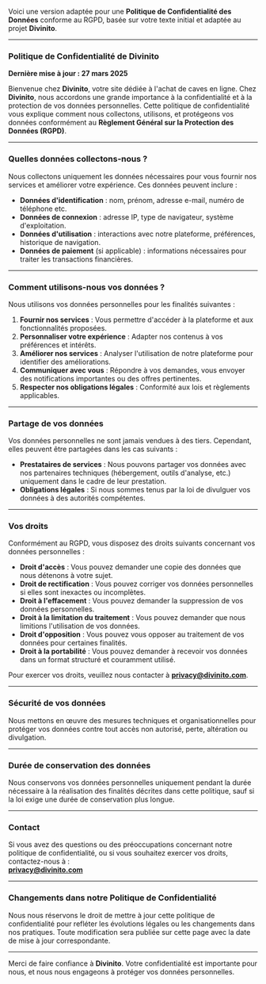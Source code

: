 Voici une version adaptée pour une **Politique de Confidentialité des Données** conforme au RGPD, basée sur votre texte initial et adaptée au projet **Divinito**.

---

### **Politique de Confidentialité de Divinito**  

**Dernière mise à jour : 27 mars 2025**

Bienvenue chez **Divinito**, votre site dédiée à l'achat de caves en ligne. Chez **Divinito**, nous accordons une grande importance à la confidentialité et à la protection de vos données personnelles. Cette politique de confidentialité vous explique comment nous collectons, utilisons, et protégeons vos données conformément au **Règlement Général sur la Protection des Données (RGPD)**.

---

### **Quelles données collectons-nous ?**  
Nous collectons uniquement les données nécessaires pour vous fournir nos services et améliorer votre expérience. Ces données peuvent inclure :  

- **Données d'identification** : nom, prénom, adresse e-mail, numéro de téléphone etc.  
- **Données de connexion** : adresse IP, type de navigateur, système d'exploitation.  
- **Données d'utilisation** : interactions avec notre plateforme, préférences, historique de navigation.  
- **Données de paiement** (si applicable) : informations nécessaires pour traiter les transactions financières.  

---

### **Comment utilisons-nous vos données ?**  
Nous utilisons vos données personnelles pour les finalités suivantes :  

1. **Fournir nos services** : Vous permettre d'accéder à la plateforme et aux fonctionnalités proposées.  
2. **Personnaliser votre expérience** : Adapter nos contenus à vos préférences et intérêts.  
3. **Améliorer nos services** : Analyser l'utilisation de notre plateforme pour identifier des améliorations.  
4. **Communiquer avec vous** : Répondre à vos demandes, vous envoyer des notifications importantes ou des offres pertinentes.  
5. **Respecter nos obligations légales** : Conformité aux lois et règlements applicables.  

---

### **Partage de vos données**  
Vos données personnelles ne sont jamais vendues à des tiers. Cependant, elles peuvent être partagées dans les cas suivants :  

- **Prestataires de services** : Nous pouvons partager vos données avec nos partenaires techniques (hébergement, outils d'analyse, etc.) uniquement dans le cadre de leur prestation.  
- **Obligations légales** : Si nous sommes tenus par la loi de divulguer vos données à des autorités compétentes.  

---

### **Vos droits**  
Conformément au RGPD, vous disposez des droits suivants concernant vos données personnelles :  

- **Droit d'accès** : Vous pouvez demander une copie des données que nous détenons à votre sujet.  
- **Droit de rectification** : Vous pouvez corriger vos données personnelles si elles sont inexactes ou incomplètes.  
- **Droit à l'effacement** : Vous pouvez demander la suppression de vos données personnelles.  
- **Droit à la limitation du traitement** : Vous pouvez demander que nous limitions l'utilisation de vos données.  
- **Droit d'opposition** : Vous pouvez vous opposer au traitement de vos données pour certaines finalités.  
- **Droit à la portabilité** : Vous pouvez demander à recevoir vos données dans un format structuré et couramment utilisé.  

Pour exercer vos droits, veuillez nous contacter à **privacy@divinito.com**.  

---

### **Sécurité de vos données**  
Nous mettons en œuvre des mesures techniques et organisationnelles pour protéger vos données contre tout accès non autorisé, perte, altération ou divulgation.  

---

### **Durée de conservation des données**  
Nous conservons vos données personnelles uniquement pendant la durée nécessaire à la réalisation des finalités décrites dans cette politique, sauf si la loi exige une durée de conservation plus longue.  

---

### **Contact**  
Si vous avez des questions ou des préoccupations concernant notre politique de confidentialité, ou si vous souhaitez exercer vos droits, contactez-nous à :  
**privacy@divinito.com**  

---

### **Changements dans notre Politique de Confidentialité**  
Nous nous réservons le droit de mettre à jour cette politique de confidentialité pour refléter les évolutions légales ou les changements dans nos pratiques. Toute modification sera publiée sur cette page avec la date de mise à jour correspondante.  

---

Merci de faire confiance à **Divinito**. Votre confidentialité est importante pour nous, et nous nous engageons à protéger vos données personnelles.  

